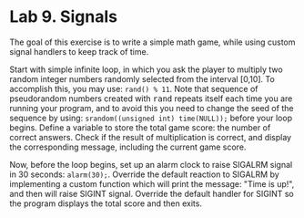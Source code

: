 # Lab 9. Signals
The goal of this exercise is to write a simple math game, while using custom signal handlers to keep track of time.

Start with simple infinite loop, in which you ask the player to multiply two random integer numbers randomly selected from the interval [0,10]. To accomplish this, you may use: <code>rand() % 11</code>. Note that sequence of pseudorandom numbers created with <tt>rand</tt> repeats itself each time you are running your program, and to avoid this you need to change the seed of the sequence by using: <code>srandom((unsigned int) time(NULL));</code> before your loop begins. Define a variable to store the total game score: the number of correct answers. Check if the result of multiplication is correct, and display the corresponding message, including the current game score. 

Now, before the loop begins, set up an alarm clock to raise SIGALRM signal in 30 seconds: <code>alarm(30);</code>. Override the default reaction to SIGALRM by implementing a custom function which will print the message: "Time is up!", and then will raise SIGINT signal. Override the default handler for SIGINT so the program displays the total score and then exits.




